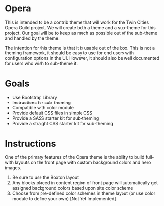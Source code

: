 # Opera

This is intended to be a contrib theme that will work for the Twin Cities Opera Guild project. We will create
both a theme and a sub-theme for this project. Our goal will be to keep as much as possible out of the sub-theme
and handled by the theme. 

The intention for this theme is that it is usable out of the box. This is not a theming framework, it should
be easy to use for end users with configuration options in the UI. However, it should also be well documented 
for users who wish to sub-theme it. 

# Goals

- Use Bootstrap Library
- Instructions for sub-theming
- Compatible with color module
- Provide default CSS files in simple CSS
- Provide a SASS starter kit for sub-theming
- Provide a straight CSS starter kit for sub-theming


# Instructions

One of the primary features of the Opera theme is the ability to build full-with layouts on the front page with 
custom background colors and hero images. 

1) Be sure to use the Boxton layout
2) Any blocks placed in content region of front page will automatically get assigned background colors based upon site color scheme
3) Choose from pre-defined color schemes in theme layout (or use color module to define your own) [Not Yet Implemented]
